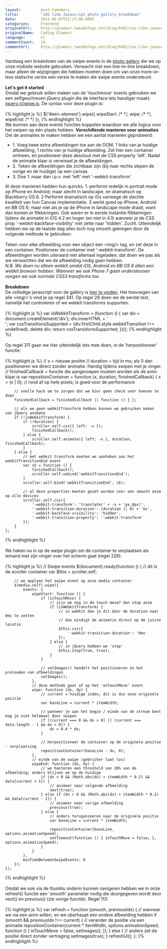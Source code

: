 ```yaml
---
layout:         post-tweakers
title:          "iOS like Javascript photo gallery breakdown"
date:           2011-05-03T12:23:00.000Z
categories:     Frontend
originalUrl:    http://glamour.tweakblogs.net/blog/6492/ios-like-javascript-photo-gallery-breakdown.html
originalName:   Coding Glamour
language:       nl
commentCount:   14
commentUrl:     http://glamour.tweakblogs.net/blog/6492/ios-like-javascript-photo-gallery-breakdown.html#reacties
---
```


   <p class="article">Vandaag een breakdown van de swipe-events in de <a href="http://m.funda.nl/koop/aerdenhout/huis-47083326-aerdenhoutsduinweg-20/fotos/"
  rel="external">photo gallery</a> die we op onze mobiele website gebruiken.
  Verwacht niet een line-to-line breakdown, maar alleen de wijzigingen die
  hebben moeten doen om van onze more-or-less statische versie een versie
  te maken die swipe events ondersteunt.
  <br>
  <br>
<b>Let&apos;s get it started</b>
  <br>Omdat we gebruik willen maken van de &apos;touchmove&apos; events gebruiken
  we een zelfgeschreven jQuery plugin die de interface iets handiger maakt:
  <a
  href="http://pastebin.com/4B1dWk5c" rel="external">jquery.(s)wipe.js</a>. De syntax voor deze plugin is:
    <br>
    <br>
{% highlight js %}
$('#een-element').wipe({
    wipeStart: /* */,
    wipe: /* */,
    wipeEnd: /* */
});
{% endhighlight %}
    <br>We kunnen aan deze events functies koppelen waardoor we alle logica voor
    het swipen op &#xE9;&#xE9;n plaats hebben.
    <!--more-->
<b>Verschillende manieren voor animaties</b>
    <br>Om de animaties te maken hebben we een aantal manieren geprobeerd:
    <ul>
      <li>1. Voeg twee extra afbeeldingen toe aan de DOM, 1 links van je huidige
        afbeelding, 1 rechts van je huidige afbeelding. Zet hier een container
        omheen, en positioneer deze absoluut met de CSS property &apos;left&apos;.
        Nadat de animatie klaar is verwissel je de afbeeldingen.</li>
      <li>2. Teken de afbeeldingen die zichtbaar zijn (bij naar rechts slepen de
        vorige en de huidige) op een canvas.</li>
      <li>3. Doe 1. maar dan i.p.v. met &apos;left&apos; met &apos;-webkit-transform&apos;</li>
    </ul>Al deze manieren hadden hun quircks. 1. performt redelijk in portrait
    mode op iPhone en Android; maar slecht in landscape, en dramatisch op Blackberry
    OS 6. 2 Performt dramatisch op iOs vanwege de slechte kwaliteit van hun
    Canvas implementatie. 3 werkt goed op iPhone, Android en BB OS 6; maar
    niet als je op de iPhone in landscape mode draait, want dan komen er flikkeringen.
    Ook waren er in eerste instantie flikkeringen tijdens de animatie in iOS
    4.2 en hoger (en niet in 4.1) wanneer je de CSS prop &apos;-webkit-backface-visibility&apos;
    niet zette naar &apos;hidden&apos;. Zucht. Uiteindelijk hebben we op de
    laatste dag alles toch nog smooth gekregen door de volgende methode te
    gebruiken:
    <br>
    <br>Teken voor elke afbeelding voor een object een &lt;img/&gt; tag, en zet
    deze in een container. Positioneer de container met &apos;-webkit-transform&apos;.
    De afbeeldingen worden uiteraard niet allemaal ingeladen; dat doen we pas
    als we verwachten dat we de afbeelding nodig gaan hebben.
    <br>
<i>N.B. We doen nu alleen webkit omdat iOS, Android en BB OS 6 allen een webkit browser hebben. Wanneer we ook Phone 7 gaan ondersteunen voegen we ook normale CSS3 transforms toe.</i>
    <br>
    <br>
<b>Breakdown</b>
    <br>De volledige javascript voor de gallery is <a href="http://pastebin.com/DR9FaMzN"
    rel="external">hier te vinden</a>. Het toevoegen van alle &lt;img/&gt;&apos;s
    vind je op regel 341. Op regel 26 doen we de eerste test, namelijk het
    controleren of we webkit transforms supporten:
    <br>
    <br>
{% highlight js %}
    var isWebkitTransform = (function () { 
        var div = document.createElement('div');
        div.innerHTML = '<div style="-webkit-transition:color 1s linear;"></div>';
        var cssTransitionsSupported = (div.firstChild.style.webkitTransition !== undefined);
        delete div;
        return cssTransitionsSupported;
    })();
{% endhighlight %}
    <br>
    <br>Op regel 311 gaan we hier uiteindelijk iets mee doen, in de &apos;herpositioneer&apos;
    functie:
    <br>
    <br>
{% highlight js %}
    // x = nieuwe positie
    // duration = tijd in ms; als 0 dan positioneren we direct zonder animatie. Handig tijdens swipen met je vinger.
    // finishedCallback = functie die aangeroepen moeten worden als de anim klaar is
    var repositionContainer = function (x, duration, finishedCallback) {
        x = (x | 0); // rond af op hele pixels; is goed voor de performance
 
        // snelle hack om te zorgen dat we hier geen check voor hoeven te doen
        finishedCallback = finishedCallback || function () { };
 
        // als we geen webkitTransform hebben kunnen we gebruiken maken van jQuery animate
        if (!isWebkitTransform) {
            if (!duration) {
                scroller.self.css({ left: -x });
                finishedCallback();
            } else {
                scroller.self.animate({ left: -x }, duration, finishedCallback);
            }
        } else {
            // met webkit transform moeten we aanhaken aan het webkitTransitionEnd event
            var cb = function () {
                finishedCallback();
                scroller.self.unbind('webkitTransitionEnd');
            }
            scroller.self.bind('webkitTransitionEnd', cb);
 
            // al deze properties moeten gezet worden voor een smooth anim op alle devices
            scroller.self.css({
                '-webkit-transform': 'translate(' + -x + 'px,0px)',
                '-webkit-transition-duration': (duration || 0) + 'ms',
                '-webkit-backface-visibility': 'hidden',
                '-webkit-transition-property': '-webkit-transform'
            });
        }
    };
{% endhighlight %}
    <br>
    <br>We haken nu in op de swipe plugin om de container te verplaatsen als iemand
    met zijn vinger over het scherm gaat (regel 226).
    <br>
    <br>
{% highlight js %}
    // Swipe events
    $(document).ready(function () {
        // dit is de scroller container
        var $this = scroller.self;
 
        // we applyen het swipe event op onze media container
        $(media.self).wipe({
            events: {
                wipeStart: function () {
                    if (inTouchMove) {
                        // zijn we nog in de touch move? dan stop anim
                        if (isWebkitTransform) {
                            // in webkit doe je dit door de duration naar 0ms te zetten
                            // dan eindigt de animatie direct op de juiste locatie
                            $this.css({
                                '-webkit-transition-duration': '0ms'
                            });
                        } else {
                            // in jQuery hebben we 'stop'
                            $this.stop(true, true);
                        }
                    }
 
                    // setImages() handelt het positioneren en het preloaden van afbeeldingen
                    setImages();
                },
                // deze methode gaat af op het 'onTouchMove' event
                wipe: function (dx, dy) {
                    // current = huidige index; dit is dus onze originele positie
                    var baseLine = current * itemWidth;
 
                    // wanneer je aan het begin / einde van de stream bent mag je niet helemaal door swipen
                    if ((current === 0 && dx > 0) || (current === data.length - 1 && dx < 0)) {
                        dx = 0.4 * dx;
                    }
 
                    // herpositioneer de container op de originele positie - verplaatsing
                    repositionContainer(baseLine - dx, 0);
                },
                // einde van de swipe (gebruiker laat los)
                wipeEnd: function (dx, dy) {
                    // we hanteren een threshold van 20% van de afbeelding; anders blijven we op de huidige
                    if (dx < 0 && (Math.abs(dx) > itemWidth * 0.2) && data[current + 1]) {
                        // animeer naar volgende afbeelding
                        next(true);
                    } else if (dx > 0 && (Math.abs(dx) > itemWidth * 0.2) && data[current - 1]) {
                        // animeer naar vorige afbeelding
                        previous(true);
                    } else {
                        // anders teruganimeren naar de originele positie
                        var baseLine = current * itemWidth;
 
                        repositionContainer(baseLine, options.animationSpeed);
                        setTimeout(function () { inTouchMove = false; }, options.animationSpeed);
                    }
                }
            },
            minTimeBetweenSwipeEvents: 0
        });
    });
{% endhighlight %}
    <br>
    <br>Omdat we ook via de thumbs onderin kunnen navigeren hebben we in onze
    refresh() functie een &apos;smooth&apos; parameter nodig die doorgegeven
    wordt door next() en previous() (zie vorige functie). Regel 113:
    <br>
    <br>
{% highlight js %}
    var refresh = function (smooth, previousIdx) {
        // wanneer we via een anim willen, en we uberhaupt een andere afbeelding hebben
        if (smooth && previousIdx !== current) {
            // verander de positie via een animatie
            repositionContainer(current * itemWidth, options.animationSpeed, function () {
                inTouchMove = false;
                setImages();
            });
        } else {
            // anders zet de positie direct zonder vertraging
            setImages(true);
        }
        refreshUi();
    };
{% endhighlight %}</p>
   